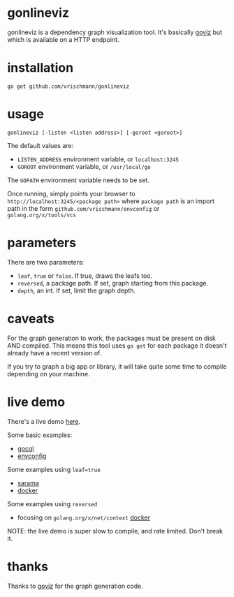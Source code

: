 gonlineviz
==========

gonlineviz is a dependency graph visualization tool. It's basically [goviz](https://github.com/hirokidaichi/goviz) but which is available on a HTTP endpoint.

installation
===========

    go get github.com/vrischmann/gonlineviz

usage
=====

    gonlineviz [-listen <listen address>] [-goroot <goroot>]

The default values are:

  * `LISTEN_ADDRESS` environment variable, or `localhost:3245`
  * `GOROOT` environment variable, or `/usr/local/go`

The `GOPATH` environment variable needs to be set.

Once running, simply points your browser to `http://localhost:3245/<package path>` where `package path` is an import path in the form `github.com/vrischmann/envconfig` or `golang.org/x/tools/vcs`

parameters
==========

There are two parameters:

  * `leaf`, `true` or `false`. If true, draws the leafs too.
  * `reversed`, a package path. If set, graph starting from this package.
  * `depth`, an int. If set, limit the graph depth.

caveats
=======

For the graph generation to work, the packages must be present on disk AND compiled. This means this tool uses `go get` for each package it doesn't already have a recent version of.

If you try to graph a big app or library, it will take quite some time to compile depending on your machine.

live demo
=========

There's a live demo [here](https://vrischmann.me/goviz).

Some basic examples:

  * [gocql](https://vrischmann.me/goviz/github.com/gocql/gocql)
  * [envconfig](https://vrischmann.me/goviz/github.com/vrischmann/envconfig)

Some examples using `leaf=true`

  * [sarama](https://vrischmann.me/goviz/github.com/Shopify/sarama?leaf=true)
  * [docker](https://vrischmann.me/goviz/github.com/docker/docker?depth=5&leaf=true)

Some examples using `reversed`

  * focusing on `golang.org/x/net/context` [docker](https://vrischmann.me/goviz/github.com/docker/docker?reversed=golang.org/x/net/context)

NOTE: the live demo is super slow to compile, and rate limited. Don't break it.

thanks
======

Thanks to [goviz](https://github.com/hirokidaichi/goviz) for the graph generation code.
